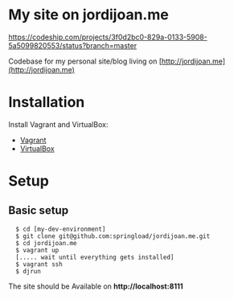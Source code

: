 
My site on jordijoan.me
=======================

https://codeship.com/projects/3f0d2bc0-829a-0133-5908-5a5099820553/status?branch=master

Codebase for my personal site/blog living on [http://jordijoan.me](http://jordijoan.me)

# Installation

Install Vagrant and  VirtualBox:

* [Vagrant](http://www.vagrantup.com/downloads.html)
* [VirtualBox](https://www.virtualbox.org/wiki/Downloads)

# Setup

## Basic setup

```
  $ cd [my-dev-environment]
  $ git clone git@github.com:springload/jordijoan.me.git
  $ cd jordijoan.me
  $ vagrant up
  [..... wait until everything gets installed]
  $ vagrant ssh
  $ djrun
```

The site should be Available on **http://localhost:8111**
